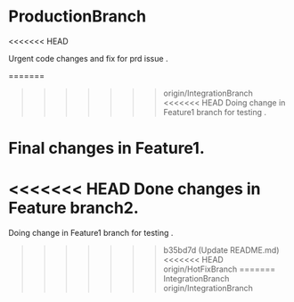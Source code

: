 # ProductionBranch
<<<<<<< HEAD

Urgent code changes and fix for prd issue .

=======
>>>>>>> origin/IntegrationBranch
<<<<<<< HEAD
Doing change in Feature1 branch for testing .

Final changes in Feature1.
=======
<<<<<<< HEAD
Done changes in Feature branch2.
=======
Doing change in Feature1 branch for testing .
>>>>>>> b35bd7d (Update README.md)
<<<<<<< HEAD
>>>>>>> origin/HotFixBranch
=======
>>>>>>> IntegrationBranch
>>>>>>> origin/IntegrationBranch
